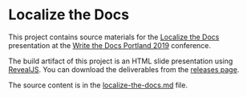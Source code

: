 # Localize the Docs

This project contains source materials for the [Localize the Docs](https://www.writethedocs.org/conf/portland/2019/speakers/#speaker-portland-2019-paul-wallace) presentation at the [Write the Docs Portland 2019](https://www.writethedocs.org/conf/portland/2019/) conference.

The build artifact of this project is an HTML slide presentation using [RevealJS](https://github.com/hakimel/reveal.js/). You can download the deliverables from the [releases page](https://github.com/apaluya/localize-the-docs/releases).

The source content is in the [localize-the-docs.md](localize-the-docs.md) file.
